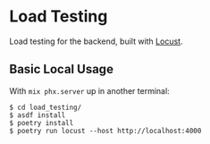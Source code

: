 # Load Testing

Load testing for the backend, built with [Locust](https://locust.io).

## Basic Local Usage

With `mix phx.server` up in another terminal:

```
$ cd load_testing/
$ asdf install
$ poetry install
$ poetry run locust --host http://localhost:4000
```
